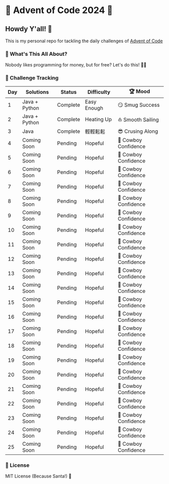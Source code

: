 # 🎄 Advent of Code 2024 🧊

## Howdy Y'all! 🎁

This is my personal repo for tackling the daily challenges of [Advent of Code](https://adventofcode.com/2024)

### 🌟 What's This All About?

Nobody likes programming for money, but for free? Let's do this! 💸🚀

### 🧩 Challenge Tracking
| Day | Solutions     | Status        | Difficulty  | 🏆 Mood              
|-----|---------------|---------------|-------------|-----------------------
| 1   | Java + Python | Complete      | Easy Enough | 😏 Smug Success      
| 2   | Java + Python | Complete      | Heating Up  | ⛵ Smooth Sailing
| 3   | Java          | Complete      | 輕輕鬆鬆     | 😎 Crusing Along 
| 4   | Coming Soon   | Pending       | Hopeful     | 🤠 Cowboy Confidence 
| 5   | Coming Soon   | Pending       | Hopeful     | 🤠 Cowboy Confidence 
| 6   | Coming Soon   | Pending       | Hopeful     | 🤠 Cowboy Confidence 
| 7   | Coming Soon   | Pending       | Hopeful     | 🤠 Cowboy Confidence 
| 8   | Coming Soon   | Pending       | Hopeful     | 🤠 Cowboy Confidence 
| 9   | Coming Soon   | Pending       | Hopeful     | 🤠 Cowboy Confidence 
| 10  | Coming Soon   | Pending       | Hopeful     | 🤠 Cowboy Confidence 
| 11  | Coming Soon   | Pending       | Hopeful     | 🤠 Cowboy Confidence 
| 12  | Coming Soon   | Pending       | Hopeful     | 🤠 Cowboy Confidence 
| 13  | Coming Soon   | Pending       | Hopeful     | 🤠 Cowboy Confidence 
| 14  | Coming Soon   | Pending       | Hopeful     | 🤠 Cowboy Confidence 
| 15  | Coming Soon   | Pending       | Hopeful     | 🤠 Cowboy Confidence 
| 16  | Coming Soon   | Pending       | Hopeful     | 🤠 Cowboy Confidence 
| 17  | Coming Soon   | Pending       | Hopeful     | 🤠 Cowboy Confidence 
| 18  | Coming Soon   | Pending       | Hopeful     | 🤠 Cowboy Confidence 
| 19  | Coming Soon   | Pending       | Hopeful     | 🤠 Cowboy Confidence 
| 20  | Coming Soon   | Pending       | Hopeful     | 🤠 Cowboy Confidence 
| 21  | Coming Soon   | Pending       | Hopeful     | 🤠 Cowboy Confidence 
| 22  | Coming Soon   | Pending       | Hopeful     | 🤠 Cowboy Confidence 
| 23  | Coming Soon   | Pending       | Hopeful     | 🤠 Cowboy Confidence 
| 24  | Coming Soon   | Pending       | Hopeful     | 🤠 Cowboy Confidence 
| 25  | Coming Soon   | Pending       | Hopeful     | 🤠 Cowboy Confidence 

### 📜 License

MIT License (Because Santa!) 🎅
